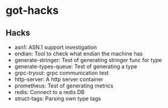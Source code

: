 # got-hacks

## Hacks
* asn1: ASN.1 support investigation
* endian: Tool to check what endian the machine has
* generate-stringer: Test of generating stringer func for type
* generate-types-queue: Test of generating a type
* grpc-tryout: grpc communication test
* http-server: A http server container
* prometheus: Test of generating metrics
* redis: Connect to a redis DB
* struct-tags: Parsing own type tags
